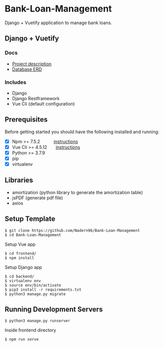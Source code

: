 # Bank-Loan-Management
Django + Vuetify application to manage bank loans.

## Django + Vuetify


### Docs

* [Project description](https://drive.google.com/file/d/1JEAKSkCglm4wX2_q1uiRjT-RqZrz5NTQ/view?usp=sharing)
* [Database ERD](https://drive.google.com/file/d/1LivaDaP2BsmJnSjdDr0i-SDDe_7rsW4k/view?usp=sharing)

### Includes

* Django
* Django Restframework
* Vue Cli (default configuration)

## Prerequisites

Before getting started you should have the following installed and running:

- [X] Npm        >= 7.5.2  &nbsp;   &nbsp;   &nbsp;   &nbsp;   &nbsp;   [instructions](https://docs.npmjs.com/downloading-and-installing-node-js-and-npm)
- [X] Vue Cli    >= 4.5.12 &nbsp;   &nbsp;   &nbsp;  [instructions](https://cli.vuejs.org/guide/installation.html)
- [X] Python     >= 3.7.9
- [X] pip        
- [X] virtualenv 

## Libraries

* amortization (python library to generate the amortization table)
* jsPDF (generate pdf file)
* axios

## Setup Template

```
$ git clone https://github.com/Nadern96/Bank-Loan-Management
$ cd Bank-Loan-Management
```

Setup Vue app
```
$ cd frontend/
$ npm install
```

Setup Django app

```
$ cd backend/
$ virtualenv env
$ source env/bin/activate
$ pip3 install -r requirements.txt 
$ python3 manage.py migrate
```

## Running Development Servers

```
$ python3 manage.py runserver
```

Inside frontend directory

```
$ npm run serve
```

